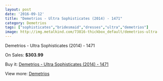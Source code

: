```yaml
---
layout: post
date: '2016-09-12'
title: "Demetrios - Ultra Sophisticates (2014) - 1471"
category: Demetrios
tags: ["sophisticates","bridesmaid","dresses","ultra","demetrios"]
image: http://img.metalkind.com/73816-thickbox_default/demetrios-ultra-sophisticates-2014-1471.jpg
---
```

Demetrios - Ultra Sophisticates (2014) - 1471

On Sales: **$303.99**
<a href="https://www.metalkind.com/en/demetrios/18211-demetrios-ultra-sophisticates-2014-1471.html"><amp-img layout="responsive" width="600" height="600" src="//img.metalkind.com/73816-thickbox_default/demetrios-ultra-sophisticates-2014-1471.jpg" alt="Demetrios - Ultra Sophisticates (2014) - 1471 0" /></a>
<a href="https://www.metalkind.com/en/demetrios/18211-demetrios-ultra-sophisticates-2014-1471.html"><amp-img layout="responsive" width="600" height="600" src="//img.metalkind.com/73818-thickbox_default/demetrios-ultra-sophisticates-2014-1471.jpg" alt="Demetrios - Ultra Sophisticates (2014) - 1471 1" /></a>

Buy it: [Demetrios - Ultra Sophisticates (2014) - 1471](https://www.metalkind.com/en/demetrios/18211-demetrios-ultra-sophisticates-2014-1471.html "Demetrios - Ultra Sophisticates (2014) - 1471")

View more: [Demetrios](https://www.metalkind.com/en/39-demetrios "Demetrios")